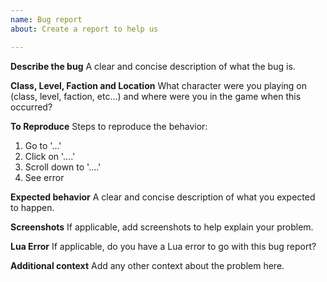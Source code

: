 ```yaml
---
name: Bug report
about: Create a report to help us

---
```


**Describe the bug**
A clear and concise description of what the bug is.

**Class, Level, Faction and Location**
What character were you playing on (class, level, faction, etc...) and where were you in the game when this occurred?

**To Reproduce**
Steps to reproduce the behavior:
1. Go to '...'
2. Click on '....'
3. Scroll down to '....'
4. See error

**Expected behavior**
A clear and concise description of what you expected to happen.

**Screenshots**
If applicable, add screenshots to help explain your problem.

**Lua Error**
If applicable, do you have a Lua error to go with this bug report?

**Additional context**
Add any other context about the problem here.
